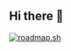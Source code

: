 ## Hi there 👋

<!--
**gokulc01/gokulc01** is a ✨ _special_ ✨ repository because its `README.md` (this file) appears on your GitHub profile.

Here are some ideas to get you started:

- 🔭 I’m currently working on ...
- 🌱 I’m currently learning ...
- 👯 I’m looking to collaborate on ...
- 🤔 I’m looking for help with ...
- 💬 Ask me about ...
- 📫 How to reach me: ...
- 😄 Pronouns: ...
- ⚡ Fun fact: ...
-->

<!-- 
[![roadmap.sh](https://roadmap.sh/card/wide/66e2f616445582c3c2f6b504?variant=dark&roadmaps=linux)](https://roadmap.sh)
-->

[![roadmap.sh](https://roadmap.sh/card/tall/66e2f616445582c3c2f6b504?variant=dark)](https://roadmap.sh)
